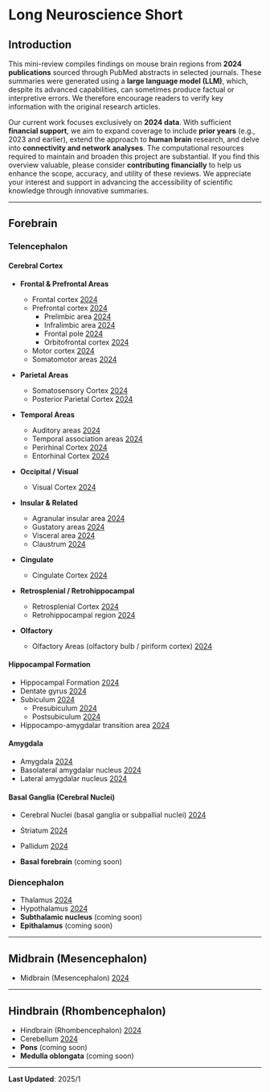 
# Long Neuroscience Short

## Introduction

This mini-review compiles findings on mouse brain regions from **2024 publications** sourced through PubMed abstracts in selected journals. These summaries were generated using a **large language model (LLM)**, which, despite its advanced capabilities, can sometimes produce factual or interpretive errors. We therefore encourage readers to verify key information with the original research articles.

Our current work focuses exclusively on **2024 data**. With sufficient **financial support**, we aim to expand coverage to include **prior years** (e.g., 2023 and earlier), extend the approach to **human brain** research, and delve into **connectivity and network analyses**. The computational resources required to maintain and broaden this project are substantial. If you find this overview valuable, please consider **contributing financially** to help us enhance the scope, accuracy, and utility of these reviews. We appreciate your interest and support in advancing the accessibility of scientific knowledge through innovative summaries.

---

## Forebrain

### Telencephalon

#### Cerebral Cortex

- **Frontal & Prefrontal Areas**  
  - Frontal cortex [2024](md_2024/2024_Frontal_cortex.md)  
  - Prefrontal cortex [2024](md_2024/2024_Prefrontal_cortex.md)  
    - Prelimbic area [2024](md_2024/2024_Prelimbic_area.md)  
    - Infralimbic area [2024](md_2024/2024_Infralimbic_area.md)  
    - Frontal pole [2024](md_2024/2024_Frontal_pole.md)  
    - Orbitofrontal cortex [2024](md_2024/2024_Orbitofrontal_cortex.md)
  - Motor cortex [2024](md_2024/2024_Motor_cortex.md)  
  - Somatomotor areas [2024](md_2024/2024_Somatomotor_areas.md)

- **Parietal Areas**  
  - Somatosensory Cortex [2024](md_2024/2024_Somatosensory_Cortex.md)
  - Posterior Parietal Cortex [2024](md_2024/2024_Posterior_Parietal_Cortex.md)

- **Temporal Areas**  
  - Auditory areas [2024](md_2024/2024_Auditory_areas.md)  
  - Temporal association areas [2024](md_2024/2024_Temporal_association_areas.md)  
  - Perirhinal Cortex [2024](md_2024/2024_Perirhinal_Cortex.md)
  - Entorhinal Cortex [2024](md_2024/2024_Entorhinal_Cortex.md)

- **Occipital / Visual**  
  - Visual Cortex [2024](md_2024/2024_Visual_Cortex.md)

- **Insular & Related**  
  - Agranular insular area [2024](md_2024/2024_Agranular_insular_area.md)  
  - Gustatory areas [2024](md_2024/2024_Gustatory_areas.md)  
  - Visceral area [2024](md_2024/2024_Visceral_area.md)  
  - Claustrum [2024](md_2024/2024_Claustrum.md)

- **Cingulate**  
  - Cingulate Cortex [2024](md_2024/2024_Cingulate_Cortex.md)

- **Retrosplenial / Retrohippocampal**  
  - Retrosplenial Cortex [2024](md_2024/2024_Retrosplenial_Cortex.md)
  - Retrohippocampal region [2024](md_2024/2024_Retrohippocampal_region.md)

- **Olfactory**  
  - Olfactory Areas (olfactory bulb / piriform cortex) [2024](md_2024/2024_Olfactory_Areas_(olfactory_bulb_piriform_cortex).md)

#### Hippocampal Formation

- Hippocampal Formation [2024](md_2024/2024_Hippocampal_Formation.md) 
- Dentate gyrus [2024](md_2024/2024_Dentate_gyrus.md)  
- Subiculum [2024](md_2024/2024_Subiculum.md)  
  - Presubiculum [2024](md_2024/2024_Presubiculum.md)  
  - Postsubiculum [2024](md_2024/2024_Postsubiculum.md)  
- Hippocampo-amygdalar transition area [2024](md_2024/2024_Hippocampo-amygdalar_transition_area.md)

#### Amygdala

- Amygdala [2024](md_2024/2024_Amygdala.md)  
- Basolateral amygdalar nucleus [2024](md_2024/2024_Basolateral_amygdalar_nucleus.md)  
- Lateral amygdalar nucleus [2024](md_2024/2024_Lateral_amygdalar_nucleus.md)

#### Basal Ganglia (Cerebral Nuclei)

- Cerebral Nuclei (basal ganglia or subpallial nuclei) [2024](md_2024/2024_Cerebral_Nuclei_(basal_ganglia_or_subpallial_nuclei).md)  
- Striatum [2024](md_2024/2024_Striatum.md)  
- Pallidum [2024](md_2024/2024_Pallidum.md)  

- **Basal forebrain** (coming soon)

### Diencephalon

- Thalamus [2024](md_2024/2024_Thalamus.md)  
- Hypothalamus [2024](md_2024/2024_Hypothalamus.md)  
- **Subthalamic nucleus** (coming soon)  
- **Epithalamus** (coming soon)

---

## Midbrain (Mesencephalon)

- Midbrain (Mesencephalon) [2024](md_2024/2024_Midbrain_(Mesencephalon).md)

---

## Hindbrain (Rhombencephalon)

- Hindbrain (Rhombencephalon) [2024](md_2024/2024_Hindbrain_(Rhombencephalon).md)  
- Cerebellum [2024](md_2024/2024_Cerebellum.md)  
- **Pons** (coming soon)  
- **Medulla oblongata** (coming soon)

---

**Last Updated**: 2025/1
